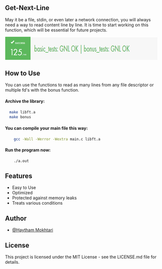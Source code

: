 ## Get-Next-Line

May it be a file, stdin, or even later a network connection, you will always need a way to read content line by line. It is time to start working on this function, which will be essential for future projects.

![App Screenshot](https://github.com/haytham10/Get-Next-Line/blob/main/Assets/gnl.png?raw=true)



## How to Use

 You can use the functions to read as many lines from any file descriptor or multiple fd's with the bonus function.

#### Archive the library:

```bash
  make libft.a
  make bonus
```
    
#### You can compile your main file this way:
```bash
    gcc -Wall -Werror -Wextra main.c libft.a
```

#### Run the program now:
```bash
    ./a.out 
```


## Features

- Easy to Use
- Optimized
- Protected against memory leaks
- Treats various conditions



## Author

- [@Haytham Mokhtari](https://github.com/haytham10) 



## License

This project is licensed under the MIT License - see the LICENSE.md file for details.

